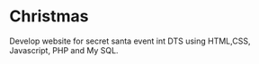 # Christmas
Develop website for secret santa event int DTS using HTML,CSS, Javascript, PHP and My SQL.

